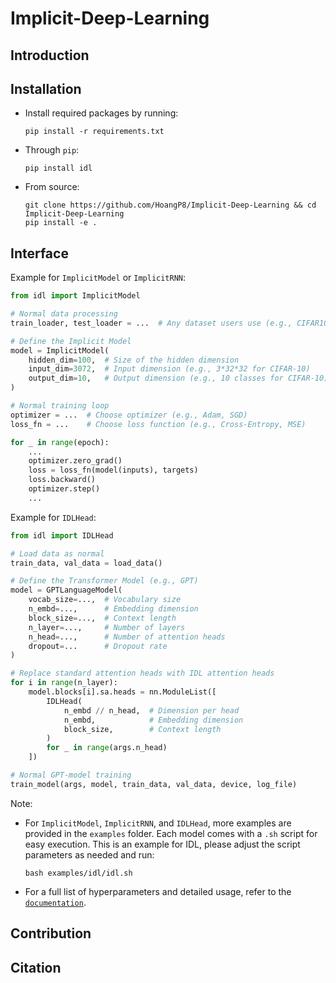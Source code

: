 # Implicit-Deep-Learning

## Introduction

## Installation
- Install required packages by running:
  ```
  pip install -r requirements.txt
  ```
- Through `pip`:
  ```
  pip install idl
  ```
- From source:
  ```
  git clone https://github.com/HoangP8/Implicit-Deep-Learning && cd Implicit-Deep-Learning
  pip install -e .
  ```

## Interface

Example for `ImplicitModel` or ``ImplicitRNN``:

```python
from idl import ImplicitModel

# Normal data processing
train_loader, test_loader = ...  # Any dataset users use (e.g., CIFAR10, time-series, ...)

# Define the Implicit Model
model = ImplicitModel(
    hidden_dim=100,  # Size of the hidden dimension
    input_dim=3072,  # Input dimension (e.g., 3*32*32 for CIFAR-10)
    output_dim=10,   # Output dimension (e.g., 10 classes for CIFAR-10)
)

# Normal training loop
optimizer = ...  # Choose optimizer (e.g., Adam, SGD)
loss_fn = ...    # Choose loss function (e.g., Cross-Entropy, MSE)

for _ in range(epoch): 
    ...
    optimizer.zero_grad()
    loss = loss_fn(model(inputs), targets) 
    loss.backward()  
    optimizer.step()  
    ...
```



Example for `IDLHead`:
```python
from idl import IDLHead

# Load data as normal
train_data, val_data = load_data()

# Define the Transformer Model (e.g., GPT)
model = GPTLanguageModel(
    vocab_size=...,  # Vocabulary size
    n_embd=...,      # Embedding dimension
    block_size=...,  # Context length
    n_layer=...,     # Number of layers
    n_head=...,      # Number of attention heads
    dropout=...      # Dropout rate
)

# Replace standard attention heads with IDL attention heads
for i in range(n_layer):
    model.blocks[i].sa.heads = nn.ModuleList([
        IDLHead(
            n_embd // n_head,  # Dimension per head
            n_embd,            # Embedding dimension
            block_size,        # Context length
        ) 
        for _ in range(args.n_head)
    ])

# Normal GPT-model training
train_model(args, model, train_data, val_data, device, log_file)
```

Note:
- For `ImplicitModel`, `ImplicitRNN`, and `IDLHead`, more examples are provided in the `examples` folder. Each model comes with a `.sh` script for easy execution. This is an example for IDL, please adjust the script parameters as needed and run:
  ```
  bash examples/idl/idl.sh
  ```
- For a full list of hyperparameters and detailed usage, refer to the [`documentation`](https://www.youtube.com/).

## Contribution

## Citation

